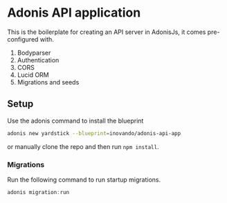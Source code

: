 # Adonis API application

This is the boilerplate for creating an API server in AdonisJs, it comes pre-configured with.

1. Bodyparser
2. Authentication
3. CORS
4. Lucid ORM
5. Migrations and seeds

## Setup

Use the adonis command to install the blueprint

```bash
adonis new yardstick --blueprint=inovando/adonis-api-app
```

or manually clone the repo and then run `npm install`.


### Migrations

Run the following command to run startup migrations.

```js
adonis migration:run
```

